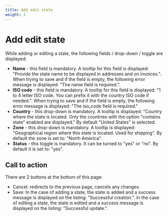 ```yaml
---
title: Add edit state
weight: 1
---
```


# Add edit state

While adding or editing a state, the following fields / drop-down / toggle are displayed:

 - **Name** - this field is mandatory. A tooltip for this field is displayed: "Provide the state name to be displayed in addresses and on invoices.". When trying to save and if the field is empty, the following error message is displayed: "The name field is required.".
 - **ISO code** - this field is mandatory. A tooltip for this field is displayed: "1 to 4 letter ISO code. You can prefix it with the country ISO code if needed.". When trying to save and if the field is empty, the following error message is displayed:  "The iso_code field is required."
 - **Country** - this drop-down is mandatory. A tooltip is displayed: "Country where the state is located. Only the countries with the option "contains state" enabled are displayed." By default "United States" is selected.
 - **Zone** - this drop-down is mandatory. A tooltip is displayed: "Geographical region where this state is located. Used for shipping". By default the zone is set to: "North America".
 - **Status** - this toggle is mandatory. It can be turned to "yes" or "no". By default it is set to: "yes".

## Call to action

 There are 2 buttons at the bottom of this page: 
 - Cancel: redirects to the previous page, cancels any changes.
 - Save: In the case of adding a state, the state is added and a success message is displayed on the listing: "Successful creation.". In the case of editing a state, the state is edited and a success message is displayed on the listing: "Successful update.".
